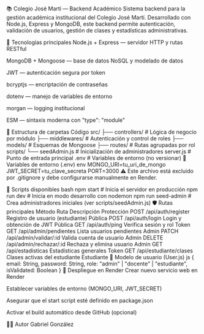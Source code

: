 📚 Colegio José Martí — Backend Académico
Sistema backend para la gestión académica institucional del Colegio José Martí. Desarrollado con Node.js, Express y MongoDB, este backend permite autenticación, validación de usuarios, gestión de clases y estadísticas administrativas.

🚀 Tecnologías principales
Node.js + Express — servidor HTTP y rutas RESTful

MongoDB + Mongoose — base de datos NoSQL y modelado de datos

JWT — autenticación segura por token

bcryptjs — encriptación de contraseñas

dotenv — manejo de variables de entorno

morgan — logging institucional

ESM — sintaxis moderna con "type": "module"

📁 Estructura de carpetas
Código
src/
├── controllers/ # Lógica de negocio por módulo
├── middlewares/ # Autenticación y control de roles
├── models/ # Esquemas de Mongoose
├── routes/ # Rutas agrupadas por rol
scripts/
└── seedAdmin.js # Inicialización de administradores
server.js # Punto de entrada principal
.env # Variables de entorno (no versionar)
🔐 Variables de entorno (.env)
env
MONGO_URI=tu_uri_de_mongo
JWT_SECRET=tu_clave_secreta
PORT=3000
⚠️ Este archivo está excluido por .gitignore y debe configurarse manualmente en Render.

🧪 Scripts disponibles
bash
npm start # Inicia el servidor en producción
npm run dev # Inicia en modo desarrollo con nodemon
npm run seed-admin # Crea administradores iniciales (ver scripts/seedAdmin.js)
🛡️ Rutas principales
Método Ruta Descripción Protección
POST /api/auth/register Registro de usuario (estudiante) Pública
POST /api/auth/login Login y obtención de JWT Pública
GET /api/auth/ping Verifica sesión y rol Token
GET /api/admin/pendientes Lista usuarios pendientes Admin
PATCH /api/admin/validar/:id Valida cuenta de usuario Admin
DELETE /api/admin/rechazar/:id Rechaza y elimina usuario Admin
GET /api/estadisticas Estadísticas generales Token
GET /api/estudiante/clases Clases activas del estudiante Estudiante
🧬 Modelo de usuario (User.js)
js
{
email: String,
password: String,
role: "admin" | "docente" | "estudiante",
isValidated: Boolean
}
🧩 Despliegue en Render
Crear nuevo servicio web en Render

Establecer variables de entorno (MONGO_URI, JWT_SECRET)

Asegurar que el start script esté definido en package.json

Activar el build automático desde GitHub (opcional)

👨‍🏫 Autor
Gabriel González
